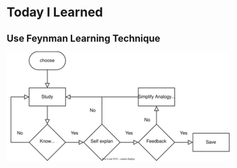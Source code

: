 # Today I Learned
## Use Feynman Learning Technique

<img src="https://github.com/fightmeat/photos/blob/2a9c1c68dabd2cb880e259801cb9f56f24ede641/Feynman.svg"><br>
